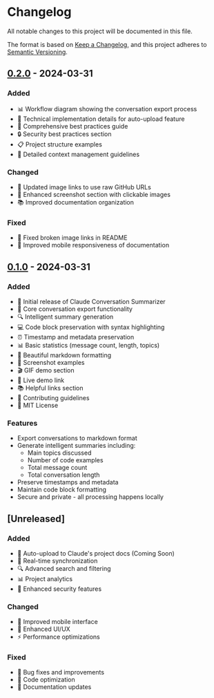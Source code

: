 # Changelog

All notable changes to this project will be documented in this file.

The format is based on [Keep a Changelog](https://keepachangelog.com/en/1.0.0/),
and this project adheres to [Semantic Versioning](https://semver.org/spec/v2.0.0.html).

## [0.2.0] - 2024-03-31

### Added
- 📊 Workflow diagram showing the conversation export process
- 🔄 Technical implementation details for auto-upload feature
- 📝 Comprehensive best practices guide
- 🔒 Security best practices section
- 📋 Project structure examples
- 🎯 Detailed context management guidelines

### Changed
- 🔗 Updated image links to use raw GitHub URLs
- 📸 Enhanced screenshot section with clickable images
- 📚 Improved documentation organization

### Fixed
- 🔗 Fixed broken image links in README
- 📱 Improved mobile responsiveness of documentation

## [0.1.0] - 2024-03-31

### Added
- 🎯 Initial release of Claude Conversation Summarizer
- 📝 Core conversation export functionality
- 🔍 Intelligent summary generation
- 💻 Code block preservation with syntax highlighting
- ⏰ Timestamp and metadata preservation
- 📊 Basic statistics (message count, length, topics)
- 🎨 Beautiful markdown formatting
- 📸 Screenshot examples
- 🎬 GIF demo section
- 🔗 Live demo link
- 📚 Helpful links section
- 🤝 Contributing guidelines
- 📄 MIT License

### Features
- Export conversations to markdown format
- Generate intelligent summaries including:
  - Main topics discussed
  - Number of code examples
  - Total message count
  - Total conversation length
- Preserve timestamps and metadata
- Maintain code block formatting
- Secure and private - all processing happens locally

## [Unreleased]

### Added
- 🚀 Auto-upload to Claude's project docs (Coming Soon)
- 🔄 Real-time synchronization
- 🔍 Advanced search and filtering
- 📊 Project analytics
- 🔐 Enhanced security features

### Changed
- 📱 Improved mobile interface
- 🎨 Enhanced UI/UX
- ⚡ Performance optimizations

### Fixed
- 🐛 Bug fixes and improvements
- 🔧 Code optimization
- 📝 Documentation updates

[0.2.0]: https://github.com/TarekAloch/claude-summarizer/releases/tag/v0.2.0
[0.1.0]: https://github.com/TarekAloch/claude-summarizer/releases/tag/v0.1.0 